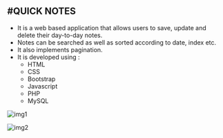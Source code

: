 #QUICK NOTES
--------------
* It is a web based application that allows users to save, update and delete their day-to-day notes.
* Notes can be searched as well as sorted according to date, index etc.
* It also implements pagination.
* It is developed using :
  - HTML
  - CSS
  - Bootstrap
  - Javascript
  - PHP
  - MySQL
  
![img1](https://user-images.githubusercontent.com/68552642/218277233-25c9569f-8ea0-4ecb-99e7-1d306223e78a.png)

![img2](https://user-images.githubusercontent.com/68552642/218277236-12f235ff-4d52-4816-b586-ebba19396cb6.png)

